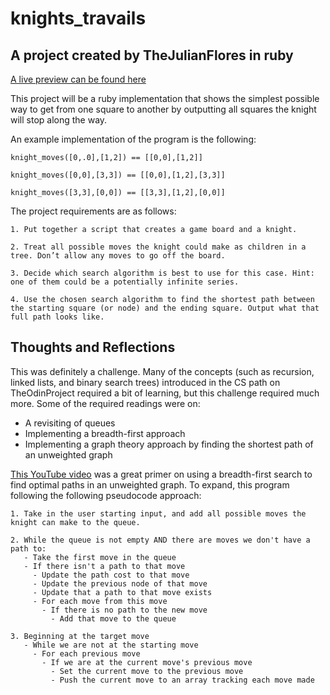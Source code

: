 
# knights_travails

## A project created by TheJulianFlores in ruby

[A live preview can be found here](https://replit.com/@thejulianflores/KnightTraversal?embed=true#main.rb)

This project will be a ruby implementation that shows the simplest possible way to get from one square to another by outputting all squares the knight will stop along the way.

An example implementation of the program is the following:

```
knight_moves([0,.0],[1,2]) == [[0,0],[1,2]]

knight_moves([0,0],[3,3]) == [[0,0],[1,2],[3,3]]

knight_moves([3,3],[0,0]) == [[3,3],[1,2],[0,0]]
```

The project requirements are as follows:

```
1. Put together a script that creates a game board and a knight.

2. Treat all possible moves the knight could make as children in a tree. Don’t allow any moves to go off the board.

3. Decide which search algorithm is best to use for this case. Hint: one of them could be a potentially infinite series.

4. Use the chosen search algorithm to find the shortest path between the starting square (or node) and the ending square. Output what that full path looks like.
```

## Thoughts and Reflections

This was definitely a challenge. Many of the concepts (such as recursion, linked lists, and binary search trees) introduced in the CS path on TheOdinProject required a bit of learning, but this challenge required much more. Some of the required readings were on:

- A revisiting of queues
- Implementing a breadth-first approach 
- Implementing a graph theory approach by finding the shortest path of an unweighted graph

[This YouTube video](https://www.youtube.com/watch?v=T_m27bhVQQQ) was a great primer on using a breadth-first search to find optimal paths in an unweighted graph. To expand, this program following the following pseudocode approach:

```
1. Take in the user starting input, and add all possible moves the knight can make to the queue.

2. While the queue is not empty AND there are moves we don't have a path to:
   - Take the first move in the queue
   - If there isn't a path to that move
     - Update the path cost to that move
     - Update the previous node of that move
     - Update that a path to that move exists
     - For each move from this move
       - If there is no path to the new move
         - Add that move to the queue

3. Beginning at the target move
   - While we are not at the starting move
     - For each previous move
       - If we are at the current move's previous move
         - Set the current move to the previous move
         - Push the current move to an array tracking each move made
   
